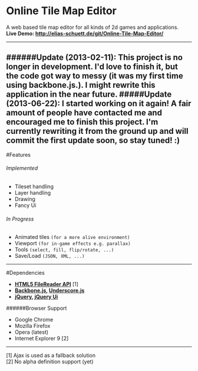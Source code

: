Online Tile Map Editor
======================

A web based tile map editor for all kinds of 2d games and applications.  
**Live Demo: http://elias-schuett.de/git/Online-Tile-Map-Editor/**

----

######Update (2013-02-11): This project is no longer in development. I'd love to finish it, but the code got way to messy (it was my first time using backbone.js.). I might rewrite this application in the near future.
#####Update (2013-06-22): I started working on it again! A fair amount of people have contacted me and encouraged me to finish this project. I'm currently rewriting it from the ground up and will commit the first update soon, so stay tuned! :)
-----

#Features

###### Implemented
  
  * Tileset handling
  * Layer handling
  * Drawing
  * Fancy Ui

###### In Progress

  * Animated tiles `(for a more alive environment)`
  * Viewport `(for in-game effects e.g. parallax)`
  * Tools `(select, fill, flip/rotate, ...)`
  * Save/Load `(JSON, XML, ...)`

-----

#Dependencies

  * **[HTML5 FileReader API](http://www.w3.org/TR/FileAPI/#dfn-filereader)** [1]
  * **[Backbone.js](http://backbonejs.org/), [Underscore.js](http://underscorejs.org/)**
  * **[jQuery](http://jquery.com/), [jQuery Ui](http://jqueryui.com/)**


######Browser Support

  * Google Chrome
  * Mozilla Firefox
  * Opera (latest)
  * Internet Explorer 9 [2]

----
[1] Ajax is used as a fallback solution  
[2] No alpha definition support (yet)
